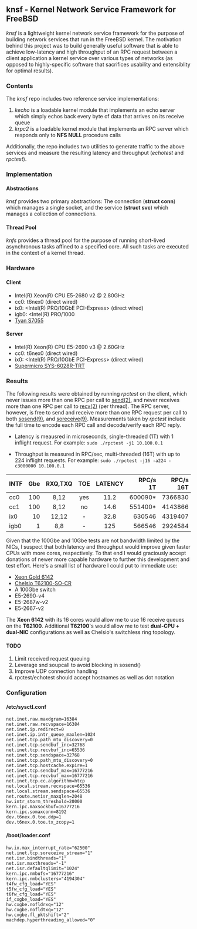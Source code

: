 ## knsf - Kernel Network Service Framework for FreeBSD

*knsf* is a lightweight kernel network service framework for the purpose
of building network services that run in the FreeBSD kernel.
The motivation behind this project was to build generally useful software
that is able to achieve low-latency and high throughput of an RPC request
between a client application a kernel service over various types of networks
(as opposed to highly-specific software that sacrifices usability and
extensiblity for optimal results).

### Contents
The *knsf* repo includes two reference service implementations:
1. *kecho* is a loadable kernel module that implements an echo server which
simply echos back every byte of data that arrives on its receive queue
2. *krpc2* is a loadable kernel module that implements an RPC server which
responds only to **NFS NULL** procedure calls

Additionally, the repo includes two utilities to generate traffic to the above
services and measure the resulting latency and throughput (*echotest* and *rpctest*).

### Implementation
#### Abstractions
*knsf* provides two primary abstractions: The connection (**struct conn**) which
manages a single socket, and the service (**struct svc**) which manages
a collection of connections.

#### Thread Pool
*knfs* provides a thread pool for the purpose of running short-lived asynchronous
tasks affined to a specified core.  All such tasks are executed in the context
of a kernel thread.

### Hardware
#### Client
* Intel(R) Xeon(R) CPU E5-2680 v2 @ 2.80GHz
* cc0: t6nex0 <Chelsio T62100-SO-CR> (direct wired)
* ix0: <Intel(R) PRO/10GbE PCI-Express> (direct wired)
* igb0: <Intel(R) PRO/1000
* [Tyan S7055](https://tyan.com/Motherboards_S7055_S7055AGM3NR)

#### Server
* Intel(R) Xeon(R) CPU E5-2690 v3 @ 2.60GHz
* cc0: t6nex0 <Chelsio T62100-SO-CR> (direct wired)
* ix0: <Intel(R) PRO/10GbE PCI-Express> (direct wired)
* [Supermicro SYS-6028R-TRT](https://www.supermicro.com/products/system/2U/6028/SYS-6028R-TRT.cfm)

### Results

The following results were obtained by running *rpctest* on the client,
which never issues more than one RPC per call to
[send(2)](https://www.freebsd.org/cgi/man.cgi?query=send&sektion=2),
and never receives more than one RPC per call to
[recv(2)](https://www.freebsd.org/cgi/man.cgi?query=recv&sektion=2)
(per thread).  The RPC server, however, is free to send and receive more
than one RPC request per call to both
[sosend(9)](https://www.freebsd.org/cgi/man.cgi?query=sosend&sektion=9),
and
[soreceive(9)](https://www.freebsd.org/cgi/man.cgi?query=soreceive&sektion=9).
Measurements taken by *rpctest* include the full time to encode each RPC call
and decode/verify each RPC reply.

* Latency is meausred in microseconds, single-threaded (1T) with 1 inflight request.
For example: `sudo ./rpctest -j1 10.100.0.1`

* Throughput is measured in RPC/sec, multi-threaded (16T) with up to 224 inflight requests.
For example: `sudo ./rpctest -j16 -a224 -c3000000 10.100.0.1`

INTF | Gbe  |  RXQ,TXQ  |  TOE  | LATENCY | RPC/s 1T | RPC/s 16T |
:--- | ---: | :-------: | :---: | :-----: | --------:| ---------:|
cc0  | 100  |    8,12   |  yes  |   11.2  |  600090* |   7366830 |
cc1  | 100  |    8,12   |   no  |   14.6  |  551400* |   4143866 |
ix0  |  10  |   12,12   |   -   |   32.8  |  630546  |   4319407 |
igb0 |   1  |     8,8   |   -   |  125    |  566546  |   2924584 |

Given that the 100Gbe and 10Gbe tests are not bandwidth limited by the NICs,
I suspect that both latency and throughput would improve given faster CPUs
with more cores, respectively.  To that end I would graciously accept donations
of newer more capable hardware to further this development and test effort.
Here's a small list of hardware I could put to immediate use:

* [Xeon Gold 6142](https://ark.intel.com/content/www/us/en/ark/products/120487/intel-xeon-gold-6142-processor-22m-cache-2-60-ghz.html)
* [Chelsio T62100-SO-CR](https://www.chelsio.com/nic/unified-wire-adapters/t62100-so-cr/)
* A 100Gbe switch
* E5-2690-v4
* E5-2687w-v2
* E5-2667-v2

The **Xeon 6142** with its 16 cores would allow me to use 16 receive queues
on the **T62100**.
Additional **T62100**'s would allow me to test **dual-CPU + dual-NIC**
configurations as well as Chelsio's switchless ring topology.

#### TODO
1. Limit received request queuing
2. Leverage snd soupcall to avoid blocking in sosend()
3. Improve UDP connection handling
4. rpctest/echotest should accept hostnames as well as dot notation


### Configuration

#### /etc/sysctl.conf

```
net.inet.raw.maxdgram=16384
net.inet.raw.recvspace=16384
net.inet.ip.redirect=0
net.inet.ip.intr_queue_maxlen=1024
net.inet.tcp.path_mtu_discovery=0
net.inet.tcp.sendbuf_inc=32768
net.inet.tcp.recvbuf_inc=65536
net.inet.tcp.sendspace=32768
net.inet.tcp.path_mtu_discovery=0
net.inet.tcp.hostcache.expire=1
net.inet.tcp.sendbuf_max=16777216
net.inet.tcp.recvbuf_max=16777216
net.inet.tcp.cc.algorithm=htcp
net.local.stream.recvspace=65536
net.local.stream.sendspace=65536
net.route.netisr_maxqlen=2048
hw.intr_storm_threshold=20000
kern.ipc.maxsockbuf=16777216
kern.ipc.somaxconn=8192
dev.t6nex.0.toe.ddp=1
dev.t6nex.0.toe.tx_zcopy=1
```

#### /boot/loader.conf

```
hw.ix.max_interrupt_rate="62500"
net.inet.tcp.soreceive_stream="1"
net.isr.bindthreads="1"
net.isr.maxthreads="-1"
net.isr.defaultqlimit="1024"
kern.ipc.nmbufs="16777216"
kern.ipc.nmbclusters="4194304"
t4fw_cfg_load="YES"
t5fw_cfg_load="YES"
t6fw_cfg_load="YES"
if_cxgbe_load="YES"
hw.cxgbe.nofldrxq="12"
hw.cxgbe.nofldtxq="12"
hw.cxgbe.fl_pktshift="2"
machdep.hyperthreading_allowed="0"
```
